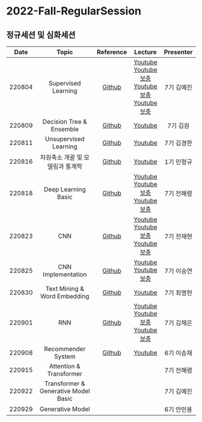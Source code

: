 # 2022-Fall-RegularSession
## 정규세션 및 심화세션
|Date|Topic|Reference|Lecture|Presenter|
|:---:|:---:|:---:|:---:|:---:|
|220804|Supervised Learning|[Github](https://github.com/DataScience-Lab-Yonsei/2022-Fall-RegularSession/tree/main/220804%20Supervised%20Learning/%EC%9E%90%EB%A3%8C)|[Youtube](https://youtu.be/3ULCzqKk4Js)<br>[Youtube 보충](https://youtu.be/TsUIOpIsyN0)<br>[Youtube 보충](https://youtu.be/U75ceEfCCFQ)<br>[Youtube 보충](https://youtu.be/L8lrBexK0qY)|7기 김예진|
|220809|Decision Tree & Ensemble|[Github](https://github.com/DataScience-Lab-Yonsei/2022-Fall-RegularSession/tree/main/220809%20Decision%20Tree%20%26%20Ensemble/%EC%9E%90%EB%A3%8C)|[Youtube](https://youtu.be/hYNDWseRok0)|7기 김원|
|220811|Unsupervised Learning|[Github](https://github.com/DataScience-Lab-Yonsei/2022-Fall-RegularSession/tree/main/220811%20Unsupervised%20Learning/%EC%9E%90%EB%A3%8C)|[Youtube](https://youtu.be/lQzMjkn58Lw)|7기 김경한|
|220816|차원축소 개괄 및 모델링과 통계학|[Github](https://github.com/DataScience-Lab-Yonsei/2022-Fall-RegularSession/tree/main/220816%20%EC%B0%A8%EC%9B%90%EC%B6%95%EC%86%8C%20%EA%B0%9C%EA%B4%84%20%EB%B0%8F%20%EB%AA%A8%EB%8D%B8%EB%A7%81%EA%B3%BC%20%ED%86%B5%EA%B3%84%ED%95%99)|[Youtube](https://youtu.be/XRaJBqgZjas)|1기 민형규|
|220818|Deep Learning Basic|[Github](https://github.com/DataScience-Lab-Yonsei/2022-Fall-RegularSession/tree/main/220818%20Deep%20Learning%20Basic/%EC%9E%90%EB%A3%8C)|[Youtube](https://youtu.be/navtH0-qQVQ)<br>[Youtube 보충](https://youtu.be/TgVkvPMbq_4)<br>[Youtube 보충](https://youtu.be/xf1JpxlvYqU)|7기 전혜령|
|220823|CNN|[Github](https://github.com/DataScience-Lab-Yonsei/2022-Fall-RegularSession/tree/main/220823%20CNN/%EC%9E%90%EB%A3%8C)|[Youtube](https://youtu.be/DMd2W913COU)<br>[Youtube 보충](https://youtu.be/2okyPvNxOKU)<br>[Youtube 보충](https://youtu.be/N7NeQwSi92g)|7기 전재현|
|220825|CNN Implementation|[Github](https://github.com/DataScience-Lab-Yonsei/2022-Fall-RegularSession/tree/main/220825%20CNN%20Implementation/%EC%9E%90%EB%A3%8C)|[Youtube](https://youtu.be/PiEeV8jhkb0)<br>[Youtube 보충](https://youtu.be/EsGfb-sKr8w)|7기 이승연|
|220830|Text Mining & Word Embedding|[Github](https://github.com/DataScience-Lab-Yonsei/2022-Fall-RegularSession/tree/main/220830%20Text%20Mining%20%26%20Embedding/%EC%9E%90%EB%A3%8C)|[Youtube](https://youtu.be/koeYEMbs_EU)|7기 최명헌|
|220901|RNN|[Github](https://github.com/DataScience-Lab-Yonsei/2022-Fall-RegularSession/tree/main/220901%20RNN/%EC%9E%90%EB%A3%8C)|[Youtube](https://youtu.be/NpIx4uV1Nts)<br>[Youtube 보충](https://youtu.be/G5MOVRcVsSQ)<br>[Youtube 보충](https://youtu.be/Mb4dB1TjT5s)|7기 김채은|
|220908|Recommender System|[Github](https://github.com/DataScience-Lab-Yonsei/2022-Fall-RegularSession/tree/main/220908%20Recommender%20System)|[Youtube](https://youtu.be/7fu9V_XwWgc)|6기 이승재|
|220915|Attention & Transformer|||7기 전혜령|
|220922|Transformer & Generative Model Basic|||7기 김예진|
|220929|Generative Model|||6기 안민용|
